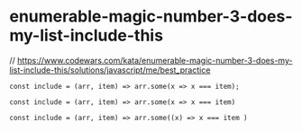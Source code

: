 # enumerable-magic-number-3-does-my-list-include-this
// https://www.codewars.com/kata/enumerable-magic-number-3-does-my-list-include-this/solutions/javascript/me/best_practice


```
const include = (arr, item) => arr.some(x => x === item);
```

```
const include = (arr, item) => arr.some(x => x === item)
```

```
const include = (arr, item) => arr.some((x) => x === item )
```
